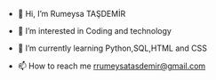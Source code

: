 - 👋 Hi, I’m Rumeysa TAŞDEMİR
- 👀 I’m interested in Coding and technology
- 🌱 I’m currently learning Python,SQL,HTML and CSS

- 📫 How to reach me rrumeysatasdemir@gmail.com

<!---
rumeysatasdemirr/rumeysatasdemirr is a ✨ special ✨ repository because its `README.md` (this file) appears on your GitHub profile.
You can click the Preview link to take a look at your changes.
--->
